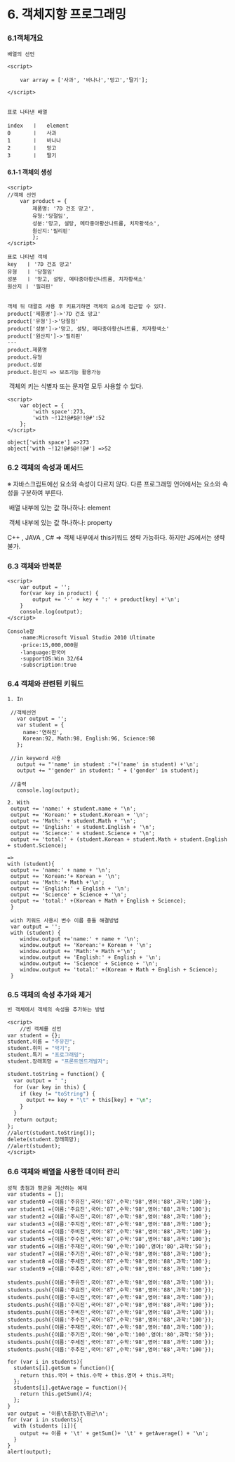 # 6. 객체지향 프로그래밍

### 	

### 	 6.1객체개요

```배열의 선언
배열의 선언 

<script>

	var array = ['사과', '바나나','망고','딸기'];

</script>


표로 나타낸 배열

index	ㅣ	element
0		ㅣ	사과
1		ㅣ	바나나
2		ㅣ	망고
3		ㅣ	딸기
```



#### 		6.1-1 객체의 생성

```6.2객체의 생성
<script>
//객체 선언
	var product = {
		제품명: '7D 건조 망고',
		유형:'당절임',
		성분:'망고, 설탕, 메타중아황산나트륨, 치자황색소',
		원산지:'필리핀'
		};
</script>

표로 나타낸 객체
key   ㅣ '7D 건조 망고'
유형	 ㅣ '당절임'
성분   ㅣ '망고, 설탕, 메타중아황산나트륨, 치자황색소'
원산지 ㅣ '필리핀'


객체 뒤 대괄호 사용 후 키표기하면 객체의 요소에 접근할 수 있다.
product['제품명']->'7D 건조 망고'
product['유형']->'당절임'
product['성분']->'망고, 설탕, 메타중아황산나트륨, 치자황색소'
product['원산지']->'필리핀'
---
product.제품명
product.유형
product.성분
product.원산지 => 보조기능 활용가능

```



​		객체의 키는 식별자 또는 문자열 모두 사용할 수 있다.

```객체의 속성
<script>
	var object = {
		'with space':273,
		'with ~!12!@#$@!!@#':52
	};
</script>

object['with space'] =>273
object['with ~!12!@#$@!!@#'] =>52
```



### 6.2 객체의 속성과 메서드

※ 자바스크립트에선 요소와 속성이 다르지 않다. 다른 프로그래밍 언어에서는 요소와 속성을 구분하여 부른다.

​	배열 내부에 있는 값 하나하나: element

​	객체 내부에 있는 값 하나하나: property

C++ , JAVA , C# => 객체 내부에서 this키워드 생략 가능하다. 하지만 JS에서는 생략불가.





### 6.3 객체와 반복문

    <script>
    	var output = '';
    	for(var key in product) {
        	output += '·' + key + ':' + product[key] +'\n';
    	}
    	console.log(output);
    </script>
    
    Console창
    	·name:Microsoft Visual Studio 2010 Ultimate
    	·price:15,000,000원
    	·language:한국어
    	·supportOS:Win 32/64
    	·subscription:true



### 6.4 객체와 관련된 키워드

```
1. In
 
 //객체선언
   var output = '';
   var student = {
     name:'연하진',
     Korean:92, Math:98, English:96, Science:98
   };
   
 //in keyword 사용
   output += "'name' in student :"+('name' in student) +'\n';
   output += "'gender' in student: " + ('gender' in student); 

 //출력
   console.log(output);

2. With
 output += 'name:' + student.name + '\n';
 output += 'Korean:' + student.Korean + '\n';
 output += 'Math:' + student.Math + '\n';
 output += 'English:' + student.English + '\n';
 output += 'Science:' + student.Science + '\n';
 output += 'total:' + (student.Korean + student.Math + student.English + student.Science);
 
=>
with (student){
 output += 'name:' + name + '\n';
 output += 'Korean:'+ Korean + '\n';
 output += 'Math:'+ Math +'\n';
 output += 'English:' + English + '\n';
 output += 'Science' + Science + '\n';
 output += 'total:' +(Korean + Math + English + Science);
 }
 
 with 키워드 사용시 변수 이름 충돌 해결방법
 var output = '';
 with (student) {
 	window.output +='name:' + name + '\n';
 	window.output += 'Korean:'+ Korean + '\n';
 	window.output += 'Math:'+ Math +'\n';
 	window.output += 'English:' + English + '\n';
 	window.output += 'Science' + Science + '\n';
 	window.output += 'total:' +(Korean + Math + English + Science);
 }
```



### 6.5 객체의 속성 추가와 제거

```6.5 객체의 속성 추가와 제거
빈 객체에서 객체의 속성을 추가하는 방법

<script>
	//빈 객체를 선언
var student = {};
student.이름 = "주유진";
student.취미 = "악기";
student.특기 = "프로그래밍";
student.장래희망 = "프론트엔드개발자";

student.toString = function() {
  var output = " ";
  for (var key in this) {
    if (key != "toString") {
      output += key + "\t" + this[key] + "\n";
    }
  }
  return output;
};
//alert(student.toString());
delete(student.장래희망);
//alert(student);
</script>
```



### 6.6  객체와 배열을 사용한 데이터 관리

```
성적 총점과 평균을 계산하는 예제
var students = [];
var student0 ={이름:'주유진',국어:'87',수학:'98',영어:'88',과학:'100'};
var student1 ={이름:'주요진',국어:'87',수학:'98',영어:'88',과학:'100'};
var student2 ={이름:'주시진',국어:'87',수학:'98',영어:'88',과학:'100'};
var student3 ={이름:'주지진',국어:'87',수학:'98',영어:'88',과학:'100'};
var student4 ={이름:'주비진',국어:'87',수학:'98',영어:'88',과학:'100'};
var student5 ={이름:'주수진',국어:'87',수학:'98',영어:'88',과학:'100'};
var student6 ={이름:'주재진',국어:'90',수학:'100',영어:'80',과학:'50'};
var student7 ={이름:'주기진',국어:'87',수학:'98',영어:'88',과학:'100'};
var student8 ={이름:'주세진',국어:'87',수학:'98',영어:'88',과학:'100'};
var student9 ={이름:'주추진',국어:'87',수학:'98',영어:'88',과학:'100'};

students.push({이름:'주유진',국어:'87',수학:'98',영어:'88',과학:'100'});
students.push({이름:'주요진',국어:'87',수학:'98',영어:'88',과학:'100'});
students.push({이름:'주시진',국어:'87',수학:'98',영어:'88',과학:'100'});
students.push({이름:'주지진',국어:'87',수학:'98',영어:'88',과학:'100'});
students.push({이름:'주비진',국어:'87',수학:'98',영어:'88',과학:'100'});
students.push({이름:'주수진',국어:'87',수학:'98',영어:'88',과학:'100'});
students.push({이름:'주재진',국어:'87',수학:'98',영어:'88',과학:'100'});
students.push({이름:'주기진',국어:'90',수학:'100',영어:'80',과학:'50'});
students.push({이름:'주세진',국어:'87',수학:'98',영어:'88',과학:'100'});
students.push({이름:'주추진',국어:'87',수학:'98',영어:'88',과학:'100'});

for (var i in students){
  students[i].getSum = function(){
    return this.국어 + this.수학 + this.영어 + this.과학;
  };
  students[i].getAverage = function(){
    return this.getSum()/4;
  };
}
var output = '이름\t총점\t\평균\n';
for (var i in students){
  with (students [i]){
    output += 이름 + '\t' + getSum()+ '\t' + getAverage() + '\n';
  }
}
alert(output);
```

